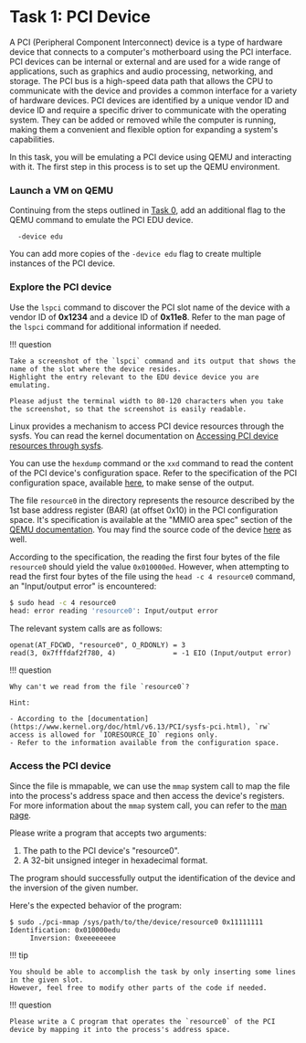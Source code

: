 # Task 1: PCI Device

A PCI (Peripheral Component Interconnect) device is a type of hardware device that connects to a computer's motherboard using the PCI interface.
PCI devices can be internal or external and are used for a wide range of applications, such as graphics and audio processing, networking, and storage.
The PCI bus is a high-speed data path that allows the CPU to communicate with the device and provides a common interface for a variety of hardware devices.
PCI devices are identified by a unique vendor ID and device ID and require a specific driver to communicate with the operating system.
They can be added or removed while the computer is running, making them a convenient and flexible option for expanding a system's capabilities.

In this task, you will be emulating a PCI device using QEMU and interacting with it.
The first step in this process is to set up the QEMU environment.

### Launch a VM on QEMU

Continuing from the steps outlined in [Task 0](task-cloudinit.md), add an additional flag to the QEMU command to emulate the PCI EDU device.

```
  -device edu
```

You can add more copies of the `-device edu` flag to create multiple instances of the PCI device.

### Explore the PCI device

Use the `lspci` command to discover the PCI slot name of the device with a vendor ID of **0x1234** and a device ID of **0x11e8**.
Refer to the man page of the `lspci` command for additional information if needed.

!!! question

    Take a screenshot of the `lspci` command and its output that shows the name of the slot where the device resides.
    Highlight the entry relevant to the EDU device device you are emulating.

    Please adjust the terminal width to 80-120 characters when you take the screenshot, so that the screenshot is easily readable.

Linux provides a mechanism to access PCI device resources through the sysfs.
You can read the kernel documentation on [Accessing PCI device resources through sysfs](https://www.kernel.org/doc/html/v6.13/PCI/sysfs-pci.html).

You can use the `hexdump` command or the `xxd` command to read the content of the PCI device's configuration space.
Refer to the specification of the PCI configuration space, available [here](https://en.wikipedia.org/wiki/PCI_configuration_space), to make sense of the output.

The file `resource0` in the directory represents the resource described by the 1st base address register (BAR) (at offset 0x10) in the PCI configuration space.
It's specification is available at the "MMIO area spec" section of the [QEMU documentation](https://www.qemu.org/docs/master/specs/edu.html#mmio-area-spec).
You may find the source code of the device [here](https://github.com/qemu/qemu/blob/v8.2.2/hw/misc/edu.c) as well.

According to the specification, the reading the first four bytes of the file `resource0` should yield the value `0x010000ed`.
However, when attempting to read the first four bytes of the file using the `head -c 4 resource0` command, an "Input/output error" is encountered:

```bash
$ sudo head -c 4 resource0
head: error reading 'resource0': Input/output error
```

The relevant system calls are as follows:

```
openat(AT_FDCWD, "resource0", O_RDONLY) = 3
read(3, 0x7fffdaf2f780, 4)              = -1 EIO (Input/output error)
```

!!! question

    Why can't we read from the file `resource0`?

    Hint:

    - According to the [documentation](https://www.kernel.org/doc/html/v6.13/PCI/sysfs-pci.html), `rw` access is allowed for `IORESOURCE_IO` regions only.
    - Refer to the information available from the configuration space.

### Access the PCI device

Since the file is mmapable, we can use the `mmap` system call to map the file into the process's address space and then access the device's registers.
For more information about the `mmap` system call, you can refer to the [man page](https://www.man7.org/linux/man-pages/man2/mmap.2.html).

Please write a program that accepts two arguments:

1. The path to the PCI device's "resource0".
2. A 32-bit unsigned integer in hexadecimal format.

The program should successfully output the identification of the device and the inversion of the given number.

Here's the expected behavior of the program:

```console
$ sudo ./pci-mmap /sys/path/to/the/device/resource0 0x11111111
Identification: 0x010000edu
     Inversion: 0xeeeeeeee
```

!!! tip

    You should be able to accomplish the task by only inserting some lines in the given slot.
    However, feel free to modify other parts of the code if needed.

!!! question

    Please write a C program that operates the `resource0` of the PCI device by mapping it into the process's address space.
